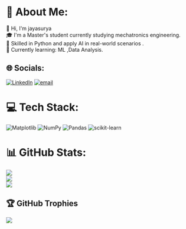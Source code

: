 # 💫 About Me:
👋 Hi, I'm  jayasurya<br>🎓 I'm a Master's student currently studying mechatronics engineering.  <br>🐍 Skilled in Python and apply AI in real-world scenarios .<br>🌱 Currently learning: ML ,Data Analysis. <br>


## 🌐 Socials:
[![LinkedIn](https://img.shields.io/badge/LinkedIn-%230077B5.svg?logo=linkedin&logoColor=white)](www.linkedin.com/in/jayasurya-varadharaj19) [![email](https://img.shields.io/badge/Email-D14836?logo=gmail&logoColor=white)](mailto:jayasuryavaradharaj@gmail.com) 

# 💻 Tech Stack:
![Matplotlib](https://img.shields.io/badge/Matplotlib-%23ffffff.svg?style=for-the-badge&logo=Matplotlib&logoColor=black) ![NumPy](https://img.shields.io/badge/numpy-%23013243.svg?style=for-the-badge&logo=numpy&logoColor=white) ![Pandas](https://img.shields.io/badge/pandas-%23150458.svg?style=for-the-badge&logo=pandas&logoColor=white) ![scikit-learn](https://img.shields.io/badge/scikit--learn-%23F7931E.svg?style=for-the-badge&logo=scikit-learn&logoColor=white)
# 📊 GitHub Stats:
![](https://github-readme-stats.vercel.app/api?username=jayasurya1903&theme=highcontrast&hide_border=false&include_all_commits=false&count_private=false)<br/>
![](https://nirzak-streak-stats.vercel.app/?user=jayasurya1903&theme=highcontrast&hide_border=false)<br/>
![](https://github-readme-stats.vercel.app/api/top-langs/?username=jayasurya1903&theme=highcontrast&hide_border=false&include_all_commits=false&count_private=false&layout=compact)

## 🏆 GitHub Trophies
![](https://github-profile-trophy.vercel.app/?username=jayasurya1903&theme=radical&no-frame=false&no-bg=true&margin-w=4)

<!-- Proudly created with GPRM ( https://gprm.itsvg.in ) -->
